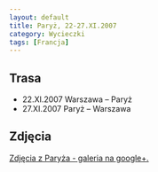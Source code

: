 ```yaml
---
layout: default
title: Paryż, 22-27.XI.2007
category: Wycieczki
tags: [Francja]
---
```


Trasa
-----

* 22.XI.2007 Warszawa – Paryż
* 27.XI.2007 Paryż – Warszawa

Zdjęcia
-------

[Zdjęcia z Paryża - galeria na google+.](https://plus.google.com/photos/+TomekKobyli%C5%84ski/albums/5137293778531903201?banner=pwa&sort=1)
